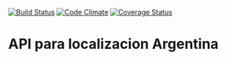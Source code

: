 [![Build Status](https://travis-ci.org/odoo-arg/l10n_ar_api.svg?branch=master)](https://travis-ci.org/odoo-arg/l10n_ar_api)
[![Code Climate](https://codeclimate.com/github/odoo-arg/l10n_ar_api/badges/gpa.svg)](https://codeclimate.com/github/odoo-arg/odoo_l10n_ar)
[![Coverage Status](https://coveralls.io/repos/github/odoo-arg/l10n_ar_api/badge.svg?branch=master)](https://coveralls.io/github/odoo-arg/l10n_ar_api?branch=master)

# API para localizacion Argentina
